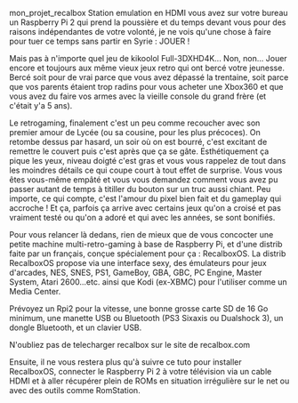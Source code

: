  mon_projet_recalbox
Station emulation en HDMI
vous avez sur votre bureau un Raspberry Pi 2 qui prend la poussière et du temps devant vous pour des raisons indépendantes de votre volonté, je ne vois qu'une chose à faire pour tuer ce temps sans partir en Syrie : JOUER !

Mais pas à n'importe quel jeu de kikoolol Full-3DXHD4K... Non, non... Jouer encore et toujours aux même vieux jeux retro qui ont bercé votre jeunesse. Bercé soit pour de vrai parce que vous avez dépassé la trentaine, soit parce que vos parents étaient trop radins pour vous acheter une Xbox360 et que vous avez du faire vos armes avec la vieille console du grand frère (et c'était y'a 5 ans).

Le retrogaming, finalement c'est un peu comme recoucher avec son premier amour de Lycée (ou sa cousine, pour les plus précoces). On retombe dessus par hasard, un soir où on est bourré, c'est excitant de remettre le couvert puis c'est après que ça se gâte. Esthétiquement ça pique les yeux, niveau doigté c'est gras et vous vous rappelez de tout dans les moindres détails ce qui coupe court à tout effet de surprise. Vous vous êtes vous-même empâté et vous vous demandez comment vous avez pu passer autant de temps à titiller du bouton sur un truc aussi chiant.
Peu importe, ce qui compte, c'est l'amour du pixel bien fait et du gameplay qui accroche ! Et ça, parfois ça arrive avec certains jeux qu'on a croisé et pas vraiment testé ou qu'on a adoré et qui avec les années, se sont bonifiés.

Pour vous relancer là dedans, rien de mieux que de vous concocter une petite machine multi-retro-gaming à base de Raspberry Pi, et d'une distrib faite par un français, conçue spécialement pour ça : RecalboxOS.
La distrib RecalboxOS propose via une interface sexy, des émulateurs pour jeux d'arcades, NES, SNES, PS1, GameBoy, GBA, GBC, PC Engine, Master System, Atari 2600...etc. ainsi que Kodi (ex-XBMC) pour l'utiliser comme un Media Center.

Prévoyez un Rpi2 pour la vitesse, une bonne grosse carte SD de 16 Go minimum, une manette USB ou Bluetooth (PS3 Sixaxis ou Dualshock 3), un dongle Bluetooth, et un clavier USB.

N'oubliez pas de telecharger recalbox sur le site de recalbox.com

Ensuite, il ne vous restera plus qu'à suivre ce tuto pour installer RecalboxOS, connecter le Raspberry Pi 2 à votre télévision via un cable HDMI et à aller récupérer plein de ROMs en situation irrégulière sur le net ou avec des outils comme RomStation.

